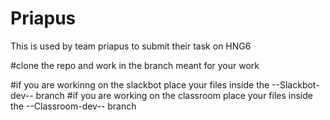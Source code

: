 # Priapus
This is used by team priapus to submit their task on HNG6

#clone the repo and work in the branch meant for your work

#if you are workinng on the slackbot place your files inside the --Slackbot-dev-- branch
#if you are working on the classroom place your files inside the --Classroom-dev-- branch

